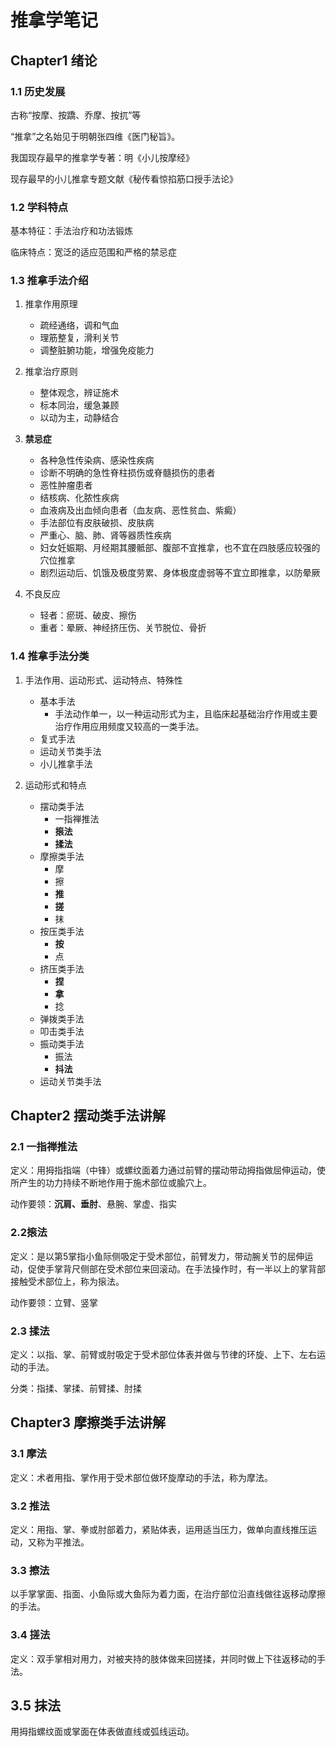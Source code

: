 # 推拿学笔记

## Chapter1 绪论

### 1.1 历史发展

古称“按摩、按蹻、乔摩、按扤”等

“推拿”之名始见于明朝张四维《医门秘旨》。

我国现存最早的推拿学专著：明《小儿按摩经》

现存最早的小儿推拿专题文献《秘传看惊掐筋口授手法论》

### 1.2 学科特点

基本特征：手法治疗和功法锻炼

临床特点：宽泛的适应范围和严格的禁忌症

### 1.3 推拿手法介绍

1. 推拿作用原理
    - 疏经通络，调和气血
    - 理筋整复，滑利关节
    - 调整脏腑功能，增强免疫能力

1. 推拿治疗原则
    - 整体观念，辨证施术
    - 标本同治，缓急兼顾
    - 以动为主，动静结合

1. **禁忌症**
    - 各种急性传染病、感染性疾病
    - 诊断不明确的急性脊柱损伤或脊髓损伤的患者
    - 恶性肿瘤患者
    - 结核病、化脓性疾病
    - 血液病及出血倾向患者（血友病、恶性贫血、紫癜）
    - 手法部位有皮肤破损、皮肤病
    - 严重心、脑、肺、肾等器质性疾病
    - 妇女妊娠期、月经期其腰骶部、腹部不宜推拿，也不宜在四肢感应较强的穴位推拿
    - 剧烈运动后、饥饿及极度劳累、身体极度虚弱等不宜立即推拿，以防晕厥

1. 不良反应
    - 轻者：瘀斑、破皮、擦伤
    - 重者：晕厥、神经挤压伤、关节脱位、骨折
    
### 1.4 推拿手法分类

1. 手法作用、运动形式、运动特点、特殊性
    - 基本手法
      - 手法动作单一，以一种运动形式为主，且临床起基础治疗作用或主要治疗作用应用频度又较高的一类手法。
    - 复式手法
    - 运动关节类手法
    - 小儿推拿手法

2. 运动形式和特点
    - 摆动类手法
      - 一指禅推法
      - **㨰法**
      - **揉法**
    - 摩擦类手法
      - 摩
      - 擦
      - **推**
      - **搓**
      - 抹
    - 按压类手法
      - **按**
      - 点
    - 挤压类手法
      - **捏**
      - **拿**
      - 捻
    - 弹拨类手法
    - 叩击类手法
    - 振动类手法
      - 振法
      - **抖法**
    - 运动关节类手法

## Chapter2 摆动类手法讲解

### 2.1 一指禅推法

定义：用拇指指端（中锋）或螺纹面着力通过前臂的摆动带动拇指做屈伸运动，使所产生的功力持续不断地作用于施术部位或腧穴上。

动作要领：**沉肩、垂肘**、悬腕、掌虚、指实

### 2.2㨰法

定义：是以第5掌指小鱼际侧吸定于受术部位，前臂发力，带动腕关节的屈伸运动，促使手掌背尺侧部在受术部位来回滚动。在手法操作时，有一半以上的掌背部接触受术部位上，称为㨰法。

动作要领：立臂、竖掌

### 2.3 揉法

定义：以指、掌、前臂或肘吸定于受术部位体表并做与节律的环旋、上下、左右运动的手法。

分类：指揉、掌揉、前臂揉、肘揉

## Chapter3 摩擦类手法讲解

### 3.1 摩法

定义：术者用指、掌作用于受术部位做环旋摩动的手法，称为摩法。

### 3.2 推法

定义：用指、掌、拳或肘部着力，紧贴体表，运用适当压力，做单向直线推压运动，又称为平推法。

### 3.3 擦法

以手掌掌面、指面、小鱼际或大鱼际为着力面，在治疗部位沿直线做往返移动摩擦的手法。

### 3.4 搓法

定义：双手掌相对用力，对被夹持的肢体做来回搓揉，并同时做上下往返移动的手法。

## 3.5 抹法

用拇指螺纹面或掌面在体表做直线或弧线运动。